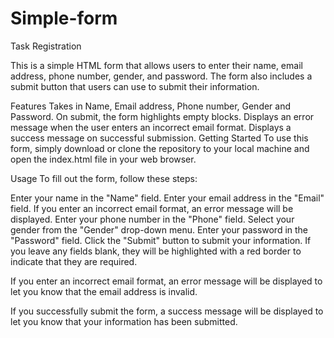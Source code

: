 # Simple-form

Task Registration

This is a simple HTML form that allows users to enter their name, email address, phone number, gender, and password. The form also includes a submit button that users can use to submit their information.

Features
Takes in Name, Email address, Phone number, Gender and Password.
On submit, the form highlights empty blocks.
Displays an error message when the user enters an incorrect email format.
Displays a success message on successful submission.
Getting Started
To use this form, simply download or clone the repository to your local machine and open the index.html file in your web browser.

Usage
To fill out the form, follow these steps:

Enter your name in the "Name" field.
Enter your email address in the "Email" field. If you enter an incorrect email format, an error message will be displayed.
Enter your phone number in the "Phone" field.
Select your gender from the "Gender" drop-down menu.
Enter your password in the "Password" field.
Click the "Submit" button to submit your information.
If you leave any fields blank, they will be highlighted with a red border to indicate that they are required.

If you enter an incorrect email format, an error message will be displayed to let you know that the email address is invalid.

If you successfully submit the form, a success message will be displayed to let you know that your information has been submitted.
